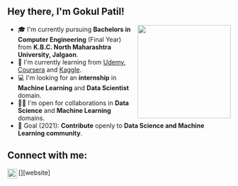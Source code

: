 ## Hey there, I'm Gokul Patil!
<img align='right' src="https://s7.gifyu.com/images/WhatsApp-Image-2020-07-14-at-11.34.49-1.gif" width="210">

- 🎓 I'm currently pursuing **Bachelors in Computer Engineering** (Final Year) from **K.B.C. North Maharashtra University, Jalgaon**.
- 🌱 I'm currently learning from [Udemy](https://www.udemy.com/), [Coursera](https://www.coursera.org/) and [Kaggle](https://www.kaggle.com/).
- 💻 I'm looking for an **internship** in **Machine Learning** and **Data Scientist**  domain.
- 🤝🏻 I'm open for collaborations in **Data Science** and **Machine Learning** domains.
- 🎯 Goal (2021): **Contribute** openly to **Data Science and Machine Learning community**.

## Connect with me:

[<img align="left" alt="codeSTACKr.com" width="22px" src="https://raw.githubusercontent.com/iconc/open-iconic/master/svg/globe.svg"/>][website]
